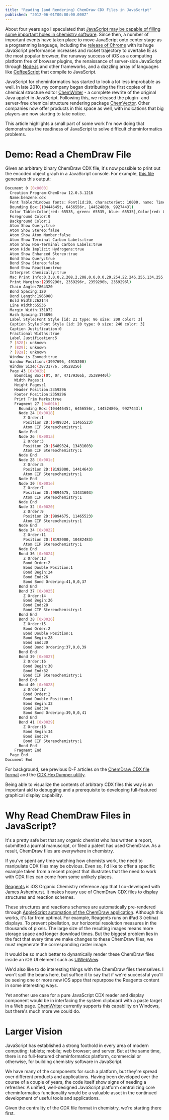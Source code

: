 ```yaml
---
title: "Reading (and Rendering) ChemDraw CDX Files in JavaScript"
published: "2012-06-01T00:00:00.000Z"
---
```


About four years ago I speculated that [JavaScript may be capable of filling some important holes in chemistry software](/articles/2008/07/15/javascript-for-cheminformatics/). Since then, a number of important events have taken place to move JavaScript onto center stage as a programming language, including the [release of Chrome](/articles/2008/09/05/chrome-and-a-v8-javascript-takes-a-giant-leap-forward/) with its huge JavaScript performance increases and rocket trajectory to overtake IE as the most popular browser, the runaway success of iOS as a computing platform free of browser plugins, the renaissance of server-side JavaScript through [Node.js](/articles/2010/10/02/node-js/) and other frameworks, and a dazzling array of languages like [CoffeeScript](http://coffeescript.org/) that compile to JavaScript.

JavaScript for cheminformatics has started to look a lot less improbable as well. In late 2010, my company began distributing the first copies of its chemical structure editor [ChemWriter](http://metamolecular.com/chemwriter/) - a complete rewrite of the original Java applet in JavaScript. Following this, we released the plugin- and server-free chemical structure rendering package [ChemVector](http://metamolecular.com/chemvector/). Other companies now offer products in this space as well, with indications that big players are now starting to take notice.

This article highlights a small part of some work I'm now doing that demonstrates the readiness of JavaScript to solve difficult cheminformatics problems.

# Demo: Read a ChemDraw File

Given an arbitrary binary ChemDraw CDX file, it's now possible to print out the encoded object graph in a JavaScript console. For example, [this file](/images/posts/benzene.cdxx) generates this output:

```bash
Document 0 [0x0000]
  Creation Program:ChemDraw 12.0.3.1216
  Name:benzene.cdx
  Font Table:Windows fonts: Font[id:20, characterSet: 10000, name: Times],Font[id:21, characterSet: 10000, name: Helvetica]
  Bounding Box:(10444645t, 6456556r, 14452480b, 9927443l)
  Color Table:Color[red: 65535, green: 65535, blue: 65535],Color[red: 0, green: 0, blue: 0],Color[red: 65535, green: 0, blue: 0],Color[red: 65535, green: 65535, blue: 0],Color[red: 0, green: 65535, blue: 0],Color[red: 0, green: 65535, blue: 65535],Color[red: 0, green: 0, blue: 65535],Color[red: 65535, green: 0, blue: 65535]
  Foreground Color:0
  Background Color:1
  Atom Show Query:true
  Atom Show Stereo:false
  Atom Show Atom Number:false
  Atom Show Terminal Carbon Labels:true
  Atom Show Non-Terminal Carbon Labels:true
  Atom Hide Implicit Hydrogens:true
  Atom Show Enhanced Stereo:true
  Bond Show Query:true
  Bond Show Stereo:false
  Bond Show Reaction:true
  Interpret Chemically:true
  Mac Print Info:0,3,0,0,2,208,2,208,0,0,0,0,29,254,22,246,255,134,255,136,30,118,23,112,3,103,5,40,3,252,0,2,0,0,0,72,0,72,0,0,0,0,2,216,2,40,0,1,0,0,0,100,0,0,0,1,0,3,3,3,0,0,0,1,39,15,0,1,0,1,0,0,0,0,0,0,0,0,0,0,0,0,104,0,0,25,1,144,0,0,0,0,0,32,0,0,0,0,0,0,0,0,0,0,0,0,0,0,0,0,0,0,0,0,0,0,0,0,0,0
  Print Margins:(2359296t, 2359296r, 2359296b, 2359296l)
  Chain Angle:7864320
  Bond Spacing:120
  Bond Length:1966080
  Bold Width:262144
  Line Width:65536
  Margin Width:131072
  Hash Spacing:176896
  Label Style:Font Style [id: 21 type: 96 size: 200 color: 3]
  Caption Style:Font Style [id: 20 type: 0 size: 240 color: 3]
  Caption Justification:0
  Fractional Widths:true
  Label Justification:5
  ? [828]: unknown
  ? [829]: unknown
  ? [82a]: unknown
  Window is Zoomed:true
  Window Position:(3997696, 4915200)
  Window Size:(38731776, 50528256)
  Page 43 [0x002b]
    Bounding Box:(0t, 0r, 47179366b, 35389440l)
    Width Pages:1
    Height Pages:1
    Header Position:2359296
    Footer Position:2359296
    Print Trim Marks:true
    Fragment 27 [0x001b]
      Bounding Box:(10444645t, 6456556r, 14452480b, 9927443l)
      Node 24 [0x0018]
        Z Order:1
        Position 2D:(6489324, 11465523)
        Atom CIP Stereochemistry:1
      Node End
      Node 26 [0x001a]
        Z Order:3
        Position 2D:(6489324, 13431603)
        Atom CIP Stereochemistry:1
      Node End
      Node 28 [0x001c]
        Z Order:5
        Position 2D:(8192000, 14414643)
        Atom CIP Stereochemistry:1
      Node End
      Node 30 [0x001e]
        Z Order:7
        Position 2D:(9894675, 13431603)
        Atom CIP Stereochemistry:1
      Node End
      Node 32 [0x0020]
        Z Order:9
        Position 2D:(9894675, 11465523)
        Atom CIP Stereochemistry:1
      Node End
      Node 34 [0x0022]
        Z Order:11
        Position 2D:(8192000, 10482483)
        Atom CIP Stereochemistry:1
      Node End
      Bond 36 [0x0024]
        Z Order:13
        Bond Order:2
        Bond Double Position:1
        Bond Begin:24
        Bond End:26
        Bond Bond Ordering:41,0,0,37
      Bond End
      Bond 37 [0x0025]
        Z Order:14
        Bond Begin:26
        Bond End:28
        Bond CIP Stereochemistry:1
      Bond End
      Bond 38 [0x0026]
        Z Order:15
        Bond Order:2
        Bond Double Position:1
        Bond Begin:28
        Bond End:30
        Bond Bond Ordering:37,0,0,39
      Bond End
      Bond 39 [0x0027]
        Z Order:16
        Bond Begin:30
        Bond End:32
        Bond CIP Stereochemistry:1
      Bond End
      Bond 40 [0x0028]
        Z Order:17
        Bond Order:2
        Bond Double Position:1
        Bond Begin:32
        Bond End:34
        Bond Bond Ordering:39,0,0,41
      Bond End
      Bond 41 [0x0029]
        Z Order:18
        Bond Begin:34
        Bond End:24
        Bond CIP Stereochemistry:1
      Bond End
    Fragment End
  Page End
Document End
```

For background, see previous D-F articles on the [ChemDraw CDX file format](/articles/2010/09/13/a-brief-introduction-to-the-chemdraw-cdx-file-format/) and the [CDX HexDumper utility](/articles/2010/09/21/making-sense-of-the-chemdraw-cdx-file-format-with-cdxhexdumper/).

Being able to visualize the contents of arbitrary CDX files this way is an important aid to debugging and a prerequisite to developing full-featured graphical display capability.

# Why Read ChemDraw Files in JavaScript?

It's a pretty safe bet that any organic chemist who has written a report, submitted a journal manuscript, or filed a patent has used ChemDraw. As a result, ChemDraw files are everywhere in chemistry.

If you've spent any time watching how chemists work, the need to manipulate CDX files may be obvious. Even so, I'd like to offer a specific example taken from a recent project that illustrates that the need to work with CDX files can come from some unlikely places.

[Reagents](/articles/2012/05/21/why-organic-chemistry-is-like-facebook/) is iOS Organic Chemistry reference app that I co-developed with [James Ashenhurst](http://masterorganicchemistry.com/). It makes heavy use of ChemDraw CDX files to display structures and reaction schemes.

These structures and reactions schemes are automatically pre-rendered through [AppleScript automation of the ChemDraw application](http://metamolecular.com/blog/2011/07/18/chembot-convert-chemdraw-cdx-files-into-png-images-using-applescript/). Although this works, it's far from optimal. For example, Reagents runs on iPad 3 (retina) displays. To prevent pixellation, our horizontal resolution measures in the thousands of pixels. The large size of the resulting images means more storage space and longer download times. But the biggest problem lies in the fact that every time we make changes to these ChemDraw files, we must regenerate the corresponding raster image.

It would be so much better to dynamically render these ChemDraw files inside an iOS UI element such as [UIWebView](http://developer.apple.com/library/ios/#documentation/uikit/reference/UIWebView_Class/Reference/Reference.html).

We'd also like to do interesting things with the ChemDraw files themselves. I won't spill the beans here, but suffice it to say that if we're successful you'll be seeing one or more new iOS apps that repurpose the Reagents content in some interesting ways.

Yet another use case for a pure JavaScript CDX reader and display component would be in interfacing the system clipboard with a paste target in a Web page. [ChemWriter](http://metamolecular.com/blog/2012/05/29/ie9-error-when-pasting-from-chemdraw-to-chemwriter-and-a-fix/) currently supports this capability on Windows, but there's much more we could do.

# Larger Vision

JavaScript has established a strong foothold in every area of modern computing: tablets; mobile; web browser; and server. But at the same time, there is no full-featured cheminformatics platform, commercial or otherwise, for building chemistry software in JavaScript.

We have many of the components for such a platform, but they're spread over different products and applications. Having been developed over the course of a couple of years, the code itself show signs of needing a refresher. A unified, well-designed JavaScript platform centralizing core cheminformatics functionality would be a valuable asset in the continued development of useful tools and applications.

Given the centrality of the CDX file format in chemistry, we're starting there first.